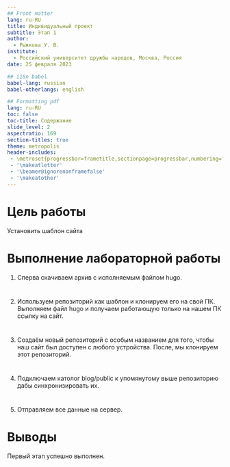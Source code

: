 ```yaml
---
## Front matter
lang: ru-RU
title: Индивидуальный проект
subtitle: Этап 1
author:
  - Рыжкова У. В.
institute:
  - Российский университет дружбы народов, Москва, Россия
date: 25 февраля 2023

## i18n babel
babel-lang: russian
babel-otherlangs: english

## Formatting pdf
lang: ru-RU
toc: false
toc-title: Содержание
slide_level: 2
aspectratio: 169
section-titles: true
theme: metropolis
header-includes:
 - \metroset{progressbar=frametitle,sectionpage=progressbar,numbering=fraction}
 - '\makeatletter'
 - '\beamer@ignorenonframefalse'
 - '\makeatother'
---
```


# Цель работы

Установить шаблон сайта

# Выполнение лабораторной работы

1. Сперва скачиваем архив с исполняемым файлом hugo.

# 

2. Используем репозиторий как шаблон и клонируем его на свой ПК. Выполняем файл hugo и получаем работающую только на нашем ПК ссылку на сайт.

# 

3. Создаём новый репозиторий с особым названием для того, чтобы наш сайт был доступен с любого устройства. После, мы клонируем этот репозиторий.

# 

4. Подключаем католог blog/public к упомянутому выше репозиторию дабы синхронизировать их.

# 

5. Отправляем все данные на сервер.


# Выводы

Первый этап успешно выполнен.
